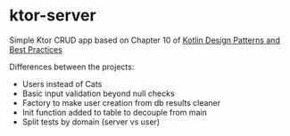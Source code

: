 # ktor-server

Simple Ktor CRUD app based on Chapter 10 of [Kotlin Design Patterns and Best Practices](https://github.com/PacktPublishing/Kotlin-Design-Patterns-and-Best-Practices)

Differences between the projects:
* Users instead of Cats
* Basic input validation beyond null checks
* Factory to make user creation from db results cleaner
* Init function added to table to decouple from main
* Split tests by domain (server vs user)
